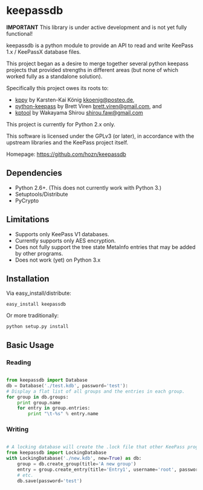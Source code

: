 # keepassdb

**IMPORTANT**
This library is under active development and is not yet fully functional!


keepassdb is a python module to provide an API to read and write KeePass 1.x / KeePassX 
database files.

This project began as a desire to merge together several python keepass projects that provided 
strengths in different areas (but none of which worked fully as a standalone solution).

Specifically this project owes its roots to: 
* [kppy](https://github.com/raymontag/kppy) by Karsten-Kai König <kkoenig@posteo.de>,
* [python-keepass](https://github.com/brettviren/python-keepass) by Brett Viren <brett.viren@gmail.com>, and
* [kptool](https://github.com/shirou/kptool/) by Wakayama Shirou <shirou.faw@gmail.com>

This project is currently for Python 2.x only.

This software is licensed under the GPLv3 (or later), in accordance with the upstream libraries and 
the KeePass project itself.

Homepage: https://github.com/hozn/keepassdb
 
## Dependencies
 
* Python 2.6+.  (This does not currently work with Python 3.)
* Setuptools/Distribute
* PyCrypto

## Limitations

* Supports only KeePass V1 databases.  
* Currently supports only AES encryption.
* Does not fully support the tree state MetaInfo entries that may be added by other programs.
* Does not work (yet) on Python 3.x

## Installation

Via easy_install/distribute:

    easy_install keepassdb

Or more traditionally:

    python setup.py install
    
## Basic Usage

### Reading	
```python

from keepassdb import Database
db = Database('./test.kdb', password='test'):
# Display a flat list of all groups and the entries in each group.
for group in db.groups:
	print group.name
	for entry in group.entries:
		print "\t-%s" % entry.name
```

### Writing
```python

# A locking database will create the .lock file that other KeePass programs expect.
from keepassdb import LockingDatabase
with LockingDatabase('./new.kdb', new=True) as db:
    group = db.create_group(title='A new group')
    entry = group.create_entry(title='Entry1', username='root', password='test')
    # etc.
    db.save(password='test')
```
